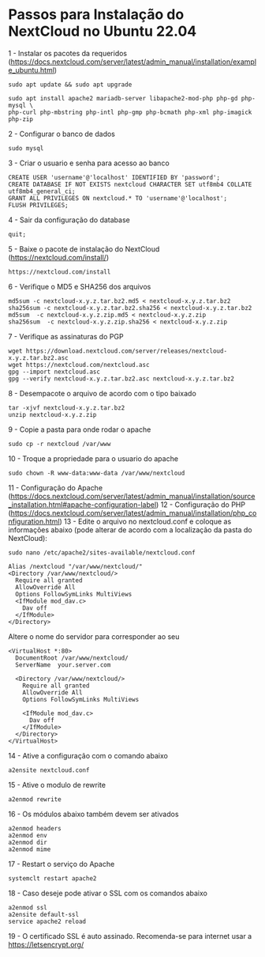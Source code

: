 # Passos para Instalação do NextCloud no Ubuntu 22.04

1 - Instalar os pacotes da requeridos (https://docs.nextcloud.com/server/latest/admin_manual/installation/example_ubuntu.html)
```
sudo apt update && sudo apt upgrade
```
```
sudo apt install apache2 mariadb-server libapache2-mod-php php-gd php-mysql \
php-curl php-mbstring php-intl php-gmp php-bcmath php-xml php-imagick php-zip
```
2 - Configurar o banco de dados
```
sudo mysql
```
3 - Criar o usuario e senha para acesso ao banco
```
CREATE USER 'username'@'localhost' IDENTIFIED BY 'password';
CREATE DATABASE IF NOT EXISTS nextcloud CHARACTER SET utf8mb4 COLLATE utf8mb4_general_ci;
GRANT ALL PRIVILEGES ON nextcloud.* TO 'username'@'localhost';
FLUSH PRIVILEGES;
```
4 - Sair da configuração do database
```
quit;
```
5 - Baixe o pacote de instalação do NextCloud (https://nextcloud.com/install/)
```
https://nextcloud.com/install
```
6 - Verifique o MD5 e SHA256 dos arquivos
```
md5sum -c nextcloud-x.y.z.tar.bz2.md5 < nextcloud-x.y.z.tar.bz2
sha256sum -c nextcloud-x.y.z.tar.bz2.sha256 < nextcloud-x.y.z.tar.bz2
md5sum  -c nextcloud-x.y.z.zip.md5 < nextcloud-x.y.z.zip
sha256sum  -c nextcloud-x.y.z.zip.sha256 < nextcloud-x.y.z.zip
```
7 - Verifique as assinaturas do PGP
```
wget https://download.nextcloud.com/server/releases/nextcloud-x.y.z.tar.bz2.asc
wget https://nextcloud.com/nextcloud.asc
gpg --import nextcloud.asc
gpg --verify nextcloud-x.y.z.tar.bz2.asc nextcloud-x.y.z.tar.bz2
```
8 - Desempacote o arquivo de acordo com o tipo baixado
```
tar -xjvf nextcloud-x.y.z.tar.bz2
unzip nextcloud-x.y.z.zip
```
9 - Copie a pasta para onde rodar o apache
```
sudo cp -r nextcloud /var/www
```
10 - Troque a propriedade para o usuario do apache
```
sudo chown -R www-data:www-data /var/www/nextcloud
```
11 - Configuração do Apache (https://docs.nextcloud.com/server/latest/admin_manual/installation/source_installation.html#apache-configuration-label)
12 - Configuração do PHP (https://docs.nextcloud.com/server/latest/admin_manual/installation/php_configuration.html)
13 - Edite o arquivo no nextcloud.conf e coloque as informações abaixo (pode alterar de acordo com a localização da pasta do NextCloud):
```
sudo nano /etc/apache2/sites-available/nextcloud.conf
```
```
Alias /nextcloud "/var/www/nextcloud/"
<Directory /var/www/nextcloud/>
  Require all granted
  AllowOverride All
  Options FollowSymLinks MultiViews
  <IfModule mod_dav.c>
    Dav off
  </IfModule>
</Directory>
```
Altere o nome do servidor para corresponder ao seu
```
<VirtualHost *:80>
  DocumentRoot /var/www/nextcloud/
  ServerName  your.server.com

  <Directory /var/www/nextcloud/>
    Require all granted
    AllowOverride All
    Options FollowSymLinks MultiViews

    <IfModule mod_dav.c>
      Dav off
    </IfModule>
  </Directory>
</VirtualHost>
```
14 - Ative a configuração com o comando abaixo
```
a2ensite nextcloud.conf
```
15 - Ative o modulo de rewrite
```
a2enmod rewrite
```
16 - Os módulos abaixo também devem ser ativados
```
a2enmod headers
a2enmod env
a2enmod dir
a2enmod mime
```
17 - Restart o serviço do Apache
```
systemclt restart apache2
```
18 - Caso deseje pode ativar o SSL com os comandos abaixo
```
a2enmod ssl
a2ensite default-ssl
service apache2 reload
```
19 - O certificado SSL é auto assinado. Recomenda-se para internet usar a https://letsencrypt.org/

